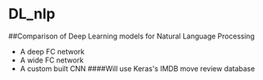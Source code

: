 # DL_nlp
##Comparison of Deep Learning models for Natural Language Processing

* A deep FC network
* A wide FC network
* A custom built CNN
####Will use Keras's IMDB move review database 

 